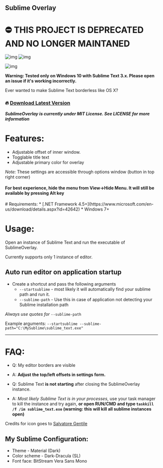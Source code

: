 ## Sublime Overlay

# :no_entry: THIS PROJECT IS DEPRECATED AND NO LONGER MAINTANED

![img](https://img.shields.io/badge/version-stable-lightgrey.svg)
![img](https://img.shields.io/github/issues/mikadev001/SublimeText-Overlay.svg)


![img](http://i.imgur.com/tmJlAUj.png)

**Warning: Tested only on Windows 10 with Sublime Text 3.x. Please open an issue if it's working incorrectly.**

Ever wanted to make Sublime Text borderless like OS X?
### :fire: [Download Latest Version](https://github.com/mikadev001/SublimeText-Overlay/releases/latest)
***SublimeOverlay is currently under MIT License. See LICENSE for more information***
# Features:

* Adjustable offset of inner window.
* Togglable title text
* Adjustable primary color for overlay

*Note:*  These settings are accessible through options window (button in top right corner)
<h4>For best experience, hide the menu from View->Hide Menu. It will still be available by pressing Alt key</h4>
# Requirements:
* [.NET Framework 4.5+](https://www.microsoft.com/en-us/download/details.aspx?id=42642)
* Windows 7+

# Usage:

Open an instance of Sublime Text and run the executable of SublimeOverlay.  


 Currently supports only 1 instance of editor. 

## Auto run editor on application startup
* Create a shortcut and pass the following arguments
  * ```--startsublime``` - most likely it will automatically find your sublime path and run it.
  * ```--sublime-path``` - Use this in case of application not detecting your Sublime installation path

_Always use quotes for_ ```--sublime-path```

Example arguments: ```--startsublime --sublime-path="C:\MySublime\sublime_text.exe"```

------
# FAQ: 

 * Q: My editor borders are visible 
 * A: **Adjust the top/left offsets in settings form.**
 

 * Q: Sublime Text **is not starting** after closing the SublimeOverlay instance.
 * A: *Most likely Sublime Text is in your processes*, use your task manager to kill the instance and try again, **or open RUN/CMD and type `taskkill /f /im sublime_text.exe`  (warning: this will kill all sublime instances open)**
 
Credits for icon goes to [Salvatore Gentile](https://dribbble.com/shots/2273297-Sublime-Text-Icon)
## My Sublime Configuration: 
* Theme - Material (Dark)
* Color scheme - Dark-Dracula (SL)
* Font face: BitStream Vera Sans Mono
